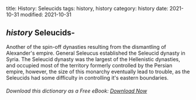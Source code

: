 title: History: Seleucids
tags: history, history
category: history
date: 2021-10-31
modified: 2021-10-31

## _history_  Seleucids-
Another of the spin-off dynasties resulting from
the dismantling of Alexander's empire.  General Seleucus established
the Seleucid dynasty in Syria.  The Seleucid dynasty was the largest
of the Hellenistic dynasties, and occupied most of the territory
formerly controlled by the Persian empire, however, the size of this
monarchy eventually lead to trouble, as the Seleucids had some
difficulty in controlling it's eastern boundaries.


###### Download *this* dictionary as a Free eBook: [Download Now]({static}static/SerfHistoryDictionary.pdf)

